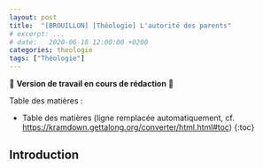 ```yaml
---
layout: post
title:  "[BROUILLON] [Théologie] L'autorité des parents"
# excerpt: ...
# date:   2020-06-18 12:00:00 +0200
categories: theologie
tags: ["Théologie"]
---
```


🚧 **Version de travail en cours de rédaction** 🚧

Table des matières :

* Table des matières (ligne remplacée automatiquement, cf. <https://kramdown.gettalong.org/converter/html.html#toc>)
{:toc}

## Introduction
